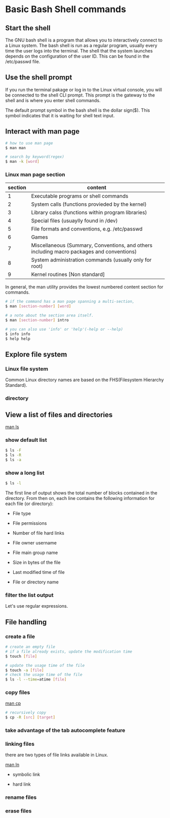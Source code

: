 # Basic Bash Shell commands

## Start the shell

The GNU bash shell is a program that allows you to interactively connect to a Linux system. The bash shell is run as a regular program, usually every time the user logs into the terminal. The shell that the system launches depends on the configuration of the user ID. This can be found in the /etc/passwd file.


## Use the shell prompt

If you run the terminal pakage or log in to the Linux virtual console, you will be connected to the shell CLI prompt.
This prompt is the gateway to the shell and is where you enter shell commands.

The default prompt symbol in the bash shell is the dollar sign($). This symbol indicates that it is waiting for shell text input.


## Interact with man page

```bash
# how to use man page
$ man man

# search by keyword(regex)
$ man -k [word]
```

### Linux man page section

| section | content                                                                                   |
|---------|-------------------------------------------------------------------------------------------|
|    1    | Executable programs or shell commands                                                     |
|    2    | System calls (functions provieded by the kernel)                                          |
|    3    | Library calss (functions within program libraries)                                        |
|    4    | Special files (usuaylly found in /dev)                                                    |
|    5    | File formats and conventions, e.g. /etc/passwd                                            |
|    6    | Games                                                                                     |
|    7    | Miscellaneous (Summary, Conventions, and others including macro packages and conventions) |
|    8    | System administration commands (usually only for root)                                    |
|    9    | Kernel routines [Non standard]                                                            |

In general, the man utility provides the lowest numbered content section for commands.

```bash
# if the command has a man page spanning a multi-section,
$ man [section-number] [word]

# a note about the section area itself.
$ man [section-number] intro

# you can also use 'info' or 'help'(-help or --help)
$ info info
$ help help
```


## Explore file system

### Linux file system

Common Linux directory names are based on the FHS(Filesystem Hierarchy Standard).

### directory


## View a list of files and directories

[man ls](https://man7.org/linux/man-pages/man1/ls.1.html)

### show default list

```bash
$ ls -F
$ ls -R
$ ls -a
```

### show a long list

```bash
$ ls -l
```

The first line of output shows the total number of blocks contained in the directory.
From then on, each line contains the following information for each file (or directory):

* File type

* File permissions

* Number of file hard links

* File owner username

* File main group name

* Size in bytes of the file

* Last modified time of file

* File or directory name


### filter the list output

Let's use regular expressions.


## File handling


### create a file

```bash
# create an empty file
# if a file already exists, update the modification time
$ touch [file]

# update the usage time of the file
$ touch -a [file]
# check the usage time of the file
$ ls -l --time=atime [file]
```

### copy files
[man cp](https://man7.org/linux/man-pages/man1/cp.1.html)

```bash
# recursively copy
$ cp -R [src] [target]
```

### take advantage of the tab autocomplete feature

### linking files

there are two types of file links available in Linux.

[man ln](https://man7.org/linux/man-pages/man1/ln.1.html)

* symbolic link

* hard link

### rename files

### erase files
